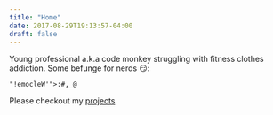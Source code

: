 ```yaml
---
title: "Home"
date: 2017-08-29T19:13:57-04:00
draft: false
---
```


Young professional a.k.a code monkey struggling with fitness clothes addiction. Some befunge for nerds :smirk::
```befunge
"!emocleW'">:#,_@
```
Please checkout my [projects](/projects)
